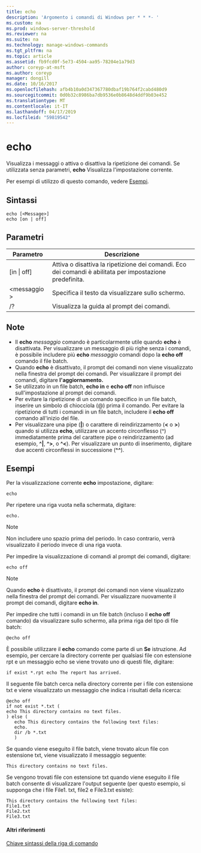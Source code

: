 ```yaml
---
title: echo
description: 'Argomento i comandi di Windows per * * *- '
ms.custom: na
ms.prod: windows-server-threshold
ms.reviewer: na
ms.suite: na
ms.technology: manage-windows-commands
ms.tgt_pltfrm: na
ms.topic: article
ms.assetid: fb9fcd0f-5e73-4504-aa95-78204e1a79d3
author: coreyp-at-msft
ms.author: coreyp
manager: dongill
ms.date: 10/16/2017
ms.openlocfilehash: afb4b10a0d347367780dbaf19b764f2cabd480d9
ms.sourcegitcommit: 0d0b32c8986ba7db9536e0b8648d4ddf9b03e452
ms.translationtype: MT
ms.contentlocale: it-IT
ms.lasthandoff: 04/17/2019
ms.locfileid: "59819542"
---
```

# <a name="echo"></a>echo



Visualizza i messaggi o attiva o disattiva la ripetizione dei comandi. Se utilizzata senza parametri, **echo** Visualizza l'impostazione corrente.

Per esempi di utilizzo di questo comando, vedere [Esempi](#BKMK_examples).

## <a name="syntax"></a>Sintassi

```
echo [<Message>]
echo [on | off]
```

## <a name="parameters"></a>Parametri

|Parametro|Descrizione|
|---------|-----------|
|[in \| off]|Attiva o disattiva la ripetizione dei comandi. Eco dei comandi è abilitata per impostazione predefinita.|
|\<messaggio >|Specifica il testo da visualizzare sullo schermo.|
|/?|Visualizza la guida al prompt dei comandi.|

## <a name="remarks"></a>Note

-   Il **echo** *messaggio* comando è particolarmente utile quando **echo** è disattivata. Per visualizzare un messaggio di più righe senza i comandi, è possibile includere più **echo** *messaggio* comandi dopo la **echo off** comando il file batch.
-   Quando **echo** è disattivato, il prompt dei comandi non viene visualizzato nella finestra del prompt dei comandi. Per visualizzare il prompt dei comandi, digitare **l'aggiornamento.**
-   Se utilizzato in un file batch, **echo in** e **echo off** non influisce sull'impostazione al prompt dei comandi.
-   Per evitare la ripetizione di un comando specifico in un file batch, inserire un simbolo di chiocciola (@) prima il comando. Per evitare la ripetizione di tutti i comandi in un file batch, includere il **echo off** comando all'inizio del file.
-   Per visualizzare una pipe (**|**) o carattere di reindirizzamento (**<** o **>**) quando si utilizza **echo**, utilizzare un accento circonflesso (^) immediatamente prima del carattere pipe o reindirizzamento (ad esempio, **^|**, **^>**, o **^<**). Per visualizzare un punto di inserimento, digitare due accenti circonflessi in successione (**^^**).

## <a name="BKMK_examples"></a>Esempi

Per la visualizzazione corrente **echo** impostazione, digitare:
```
echo
```
Per ripetere una riga vuota nella schermata, digitare:
```
echo.
```

> [!NOTE]
> Non includere uno spazio prima del periodo. In caso contrario, verrà visualizzato il periodo invece di una riga vuota.

Per impedire la visualizzazione di comandi al prompt dei comandi, digitare:
```
echo off 
```

> [!NOTE]
> Quando **echo** è disattivato, il prompt dei comandi non viene visualizzato nella finestra del prompt dei comandi. Per visualizzare nuovamente il prompt dei comandi, digitare **echo in**.

Per impedire che tutti i comandi in un file batch (incluso il **echo off** comando) da visualizzare sullo schermo, alla prima riga del tipo di file batch:
```
@echo off
```
È possibile utilizzare il **echo** comando come parte di un **Se** istruzione. Ad esempio, per cercare la directory corrente per qualsiasi file con estensione rpt e un messaggio echo se viene trovato uno di questi file, digitare:
```
if exist *.rpt echo The report has arrived.
```
Il seguente file batch cerca nella directory corrente per i file con estensione txt e viene visualizzato un messaggio che indica i risultati della ricerca:
```
@echo off
if not exist *.txt (
echo This directory contains no text files.
) else (
   echo This directory contains the following text files:
   echo.
   dir /b *.txt
   )
```
Se quando viene eseguito il file batch, viene trovato alcun file con estensione txt, viene visualizzato il messaggio seguente:
```
This directory contains no text files.
```
Se vengono trovati file con estensione txt quando viene eseguito il file batch consente di visualizzare l'output seguente (per questo esempio, si supponga che i file File1. txt, file2 e File3.txt esiste):
```
This directory contains the following text files:
File1.txt
File2.txt
File3.txt
```

#### <a name="additional-references"></a>Altri riferimenti

[Chiave sintassi della riga di comando](command-line-syntax-key.md)
